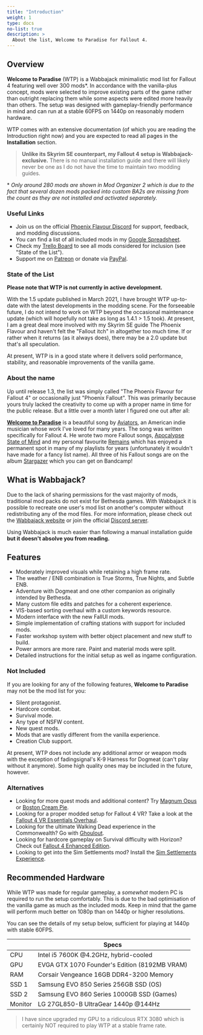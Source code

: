 ```yaml
---
title: "Introduction"
weight: 1
type: docs
no-list: true
description: >
  About the list, Welcome to Paradise for Fallout 4.
---
```


## Overview

**Welcome to Paradise** (WTP) is a Wabbajack minimalistic mod list for Fallout 4 featuring well over 300 mods*. In accordance with the vanilla-plus concept, mods were selected to improve existing parts of the game rather than outright replacing them while some aspects were edited more heavily than others. The setup was designed with gameplay-friendly performance in mind and can run at a stable 60FPS on 1440p on reasonably modern hardware.

WTP comes with an extensive documentation (of which you are reading the Introduction right now) and you are expected to read all pages in the **Installation** section.

> **Unlike its Skyrim SE counterpart, my Fallout 4 setup is Wabbajack-exclusive.** There is no manual installation guide and there will likely never be one as I do not have the time to maintain two modding guides.

\* *Only around 280 mods are shown in Mod Organizer 2 which is due to the fact that several dozen mods packed into custom BA2s are missing from the count as they are not installed and activated separately.*

### Useful Links

- Join us on the official [Phoenix Flavour Discord](https://discord.com/invite/BpwXX5f) for support, feedback, and modding discussions.
- You can find a list of all included mods in my [Google Spreadsheet](https://docs.google.com/spreadsheets/d/1Tk_hG2uIKfgWg_E5WluY4OJCF5uyI_9A-_DOWLC8b-E/edit#gid=517612070).
- Check my [Trello Board](https://trello.com/b/7W1seSqA/the-phoenix-flavour-fallout-4) to see all mods considered for inclusion (see "State of the List").
- Support me on [Patreon](https://www.patreon.com/thephoenixflavour) or donate via [PayPal](https://www.paypal.com/paypalme/ThePhoenixFlavour?locale.x=de_DE).

### State of the List

**Please note that WTP is not currently in active development.**

With the 1.5 update published in March 2021, I have brought WTP up-to-date with the latest developments in the modding scene. For the forseeable future, I do not intend to work on WTP beyond the occasional maintenance update (which will hopefully not take as long as 1.4.1 > 1.5 took). At present, I am a great deal more involved with my Skyrim SE guide The Phoenix Flavour and haven't felt the "Fallout itch" in altogether too much time. If or rather when it returns (as it always does), there may be a 2.0 update but that's all speculation.

At present, WTP is in a good state where it delivers solid performance, stability, and reasonable improvements of the vanilla game.

### About the name

Up until release 1.3, the list was simply called "The Phoenix Flavour for Fallout 4" or occasionally just "Phoenix Fallout". This was primarily because yours truly lacked the creativity to come up with a proper name in time for the public release. But a little over a month later I figured one out after all:

**[Welcome to Paradise](https://youtu.be/Olli9bETzXk)** is a beautiful song by [Aviators](https://www.youtube.com/channel/UCioNNjH3S7X8byCjPDEqZkA), an American indie musician whose work I've loved for many years. The song was written specifically for Fallout 4. He wrote two more Fallout songs, [Apocalypse State of Mind](https://youtu.be/fX5SBZoBiMM) and my personal favourite [Remains](https://youtu.be/aZ1pCyFK_kY) which has enjoyed a permanent spot in many of my playlists for years (unfortunately it wouldn't have made for a fancy list name). All three of his Fallout songs are on the album [Stargazer](https://soundoftheaviators.bandcamp.com/album/stargazers) which you can get on Bandcamp!

## What is Wabbajack?

Due to the lack of sharing permissions for the vast majority of mods, traditional mod packs do not exist for Bethesda games. With Wabbajack it is possible to recreate one user's mod list on another's computer without redistributing any of the mod files. For more information, please check out the [Wabbajack website](https://www.wabbajack.org/) or join the official [Discord server](https://discord.com/invite/wabbajack).

Using Wabbajack is much easier than following a manual installation guide **but it doesn't absolve you from reading.**

## Features

-  Moderately improved visuals while retaining a high frame rate.
-  The weather / ENB combination is True Storms, True Nights, and Subtle ENB.
-  Adventure with Dogmeat and one other companion as originally intended by Bethesda.
-  Many custom file edits and patches for a coherent experience.
-  VIS-based sorting overhaul with a custom keywords resource.
-  Modern interface with the new FallUI mods.
-  Simple implementation of crafting stations with support for included mods.
-  Faster workshop system with better object placement and new stuff to build.
-  Power armors are more rare. Paint and material mods were split.
-  Detailed instructions for the initial setup as well as ingame configuration.

### Not Included

If you are looking for any of the following features, **Welcome to Paradise** may not be the mod list for you:

- Silent protagonist.
- Hardcore combat.
- Survival mode.
- Any type of NSFW content.
- New quest mods.
- Mods that are vastly different from the vanilla experience.
- Creation Club support.

At present, WTP does not include any additional armor or weapon mods with the exception of fadingsignal's K-9 Harness for Dogmeat (can't play without it anymore). Some high quality ones may be included in the future, however.

### Alternatives

- Looking for more quest mods and additional content? Try [Magnum Opus](https://www.wabbajack.org/#/modlists/info?machineURL=magnum_opus) or [Boston Cream Pie](https://www.wabbajack.org/#/modlists/info?machineURL=boston_cream_pie).
- Looking for a proper modded setup for Fallout 4 VR? Take a look at the [Fallout 4 VR Essentials Overhaul](https://www.wabbajack.org/#/modlists/info?machineURL=fo4vre).
- Looking for the ultimate Walking Dead experience in the Commonwealth? Go with [Ghoulout](https://www.wabbajack.org/#/modlists/info?machineURL=ghoulout).
- Looking for hardcore gameplay on Survival difficulty with Horizon? Check out [Fallout 4 Enhanced Edition](https://www.wabbajack.org/#/modlists/info?machineURL=fallout_4_enhanced_edition).
- Looking to get into the Sim Settlements mod? Install the [Sim Settlements Experience](https://www.wabbajack.org/#/modlists/info?machineURL=ssem).

## Recommended Hardware

While WTP was made for regular gameplay, a *somewhat* modern PC is required to run the setup comfortably. This is due to the bad optimisation of the vanilla game as much as the included mods. Keep in mind that the game will perform much better on 1080p than on 1440p or higher resolutions.

You can see the details of my setup below, sufficient for playing at 1440p with stable 60FPS.

|           | Specs                                         |
| --------- | --------------------------------------------- |
| CPU       | Intel i5 7600K @4.2GHz, hybrid-cooled         |
| GPU       | EVGA GTX 1070 Founder's Edition (8192MB VRAM) |
| RAM       | Corsair Vengeance 16GB DDR4-3200 Memory       |
| SSD 1     | Samsung EVO 850 Series 256GB SSD (OS)         |
| SSD 2     | Samsung EVO 860 Series 1000GB SSD (Games)     |
| Monitor   | LG 27GL850-B UltraGear 1440p @144Hz           |

> I have since upgraded my GPU to a ridiculous RTX 3080 which is certainly NOT required to play WTP at a stable frame rate.